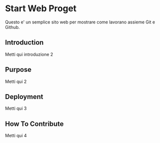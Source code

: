 # Start Web Proget 

Questo e' un semplice sito web per mostrare come lavorano assieme Git e Github.

## Introduction

Metti qui introduzione 2
 
## Purpose

Metti qui 2

## Deployment

Metti qui 3

## How To Contribute

Metti qui 4